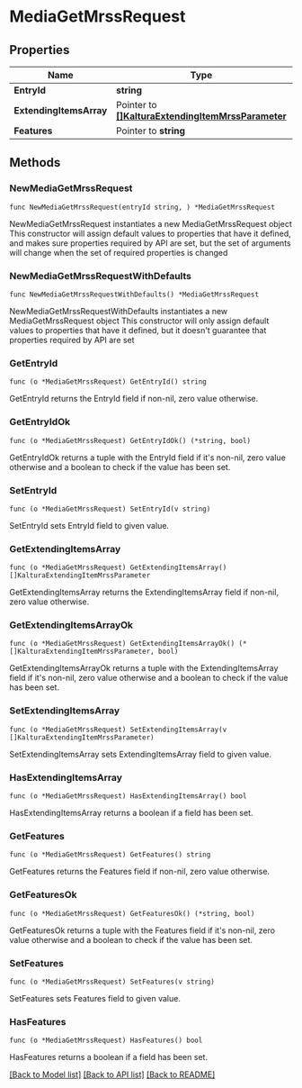 # MediaGetMrssRequest

## Properties

Name | Type | Description | Notes
------------ | ------------- | ------------- | -------------
**EntryId** | **string** |  | 
**ExtendingItemsArray** | Pointer to [**[]KalturaExtendingItemMrssParameter**](KalturaExtendingItemMrssParameter.md) |  | [optional] 
**Features** | Pointer to **string** |  | [optional] 

## Methods

### NewMediaGetMrssRequest

`func NewMediaGetMrssRequest(entryId string, ) *MediaGetMrssRequest`

NewMediaGetMrssRequest instantiates a new MediaGetMrssRequest object
This constructor will assign default values to properties that have it defined,
and makes sure properties required by API are set, but the set of arguments
will change when the set of required properties is changed

### NewMediaGetMrssRequestWithDefaults

`func NewMediaGetMrssRequestWithDefaults() *MediaGetMrssRequest`

NewMediaGetMrssRequestWithDefaults instantiates a new MediaGetMrssRequest object
This constructor will only assign default values to properties that have it defined,
but it doesn't guarantee that properties required by API are set

### GetEntryId

`func (o *MediaGetMrssRequest) GetEntryId() string`

GetEntryId returns the EntryId field if non-nil, zero value otherwise.

### GetEntryIdOk

`func (o *MediaGetMrssRequest) GetEntryIdOk() (*string, bool)`

GetEntryIdOk returns a tuple with the EntryId field if it's non-nil, zero value otherwise
and a boolean to check if the value has been set.

### SetEntryId

`func (o *MediaGetMrssRequest) SetEntryId(v string)`

SetEntryId sets EntryId field to given value.


### GetExtendingItemsArray

`func (o *MediaGetMrssRequest) GetExtendingItemsArray() []KalturaExtendingItemMrssParameter`

GetExtendingItemsArray returns the ExtendingItemsArray field if non-nil, zero value otherwise.

### GetExtendingItemsArrayOk

`func (o *MediaGetMrssRequest) GetExtendingItemsArrayOk() (*[]KalturaExtendingItemMrssParameter, bool)`

GetExtendingItemsArrayOk returns a tuple with the ExtendingItemsArray field if it's non-nil, zero value otherwise
and a boolean to check if the value has been set.

### SetExtendingItemsArray

`func (o *MediaGetMrssRequest) SetExtendingItemsArray(v []KalturaExtendingItemMrssParameter)`

SetExtendingItemsArray sets ExtendingItemsArray field to given value.

### HasExtendingItemsArray

`func (o *MediaGetMrssRequest) HasExtendingItemsArray() bool`

HasExtendingItemsArray returns a boolean if a field has been set.

### GetFeatures

`func (o *MediaGetMrssRequest) GetFeatures() string`

GetFeatures returns the Features field if non-nil, zero value otherwise.

### GetFeaturesOk

`func (o *MediaGetMrssRequest) GetFeaturesOk() (*string, bool)`

GetFeaturesOk returns a tuple with the Features field if it's non-nil, zero value otherwise
and a boolean to check if the value has been set.

### SetFeatures

`func (o *MediaGetMrssRequest) SetFeatures(v string)`

SetFeatures sets Features field to given value.

### HasFeatures

`func (o *MediaGetMrssRequest) HasFeatures() bool`

HasFeatures returns a boolean if a field has been set.


[[Back to Model list]](../README.md#documentation-for-models) [[Back to API list]](../README.md#documentation-for-api-endpoints) [[Back to README]](../README.md)



